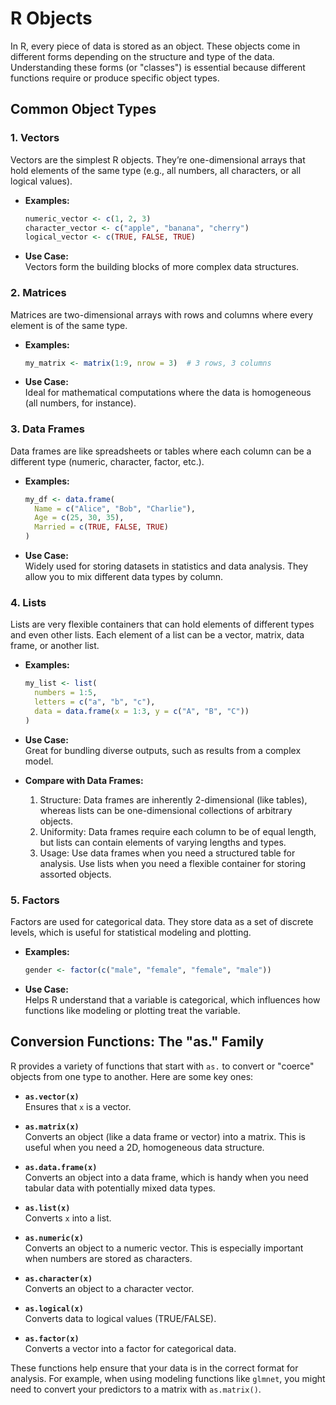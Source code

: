 # R Objects

In R, every piece of data is stored as an object. These objects come in different forms depending on the structure and type of the data. Understanding these forms (or "classes") is essential because different functions require or produce specific object types.

## Common Object Types

### 1. **Vectors**
Vectors are the simplest R objects. They’re one-dimensional arrays that hold elements of the same type (e.g., all numbers, all characters, or all logical values).

- **Examples:**
  ```r
  numeric_vector <- c(1, 2, 3)
  character_vector <- c("apple", "banana", "cherry")
  logical_vector <- c(TRUE, FALSE, TRUE)
  ```
- **Use Case:**  
  Vectors form the building blocks of more complex data structures.

### 2. **Matrices**
Matrices are two-dimensional arrays with rows and columns where every element is of the same type.

- **Examples:**
  ```r
  my_matrix <- matrix(1:9, nrow = 3)  # 3 rows, 3 columns
  ```
- **Use Case:**  
  Ideal for mathematical computations where the data is homogeneous (all numbers, for instance).

### 3. **Data Frames**
Data frames are like spreadsheets or tables where each column can be a different type (numeric, character, factor, etc.).

- **Examples:**
  ```r
  my_df <- data.frame(
    Name = c("Alice", "Bob", "Charlie"),
    Age = c(25, 30, 35),
    Married = c(TRUE, FALSE, TRUE)
  )
  ```
- **Use Case:**  
  Widely used for storing datasets in statistics and data analysis. They allow you to mix different data types by column.

### 4. **Lists**
Lists are very flexible containers that can hold elements of different types and even other lists. Each element of a list can be a vector, matrix, data frame, or another list.

- **Examples:**
  ```r
  my_list <- list(
    numbers = 1:5,
    letters = c("a", "b", "c"),
    data = data.frame(x = 1:3, y = c("A", "B", "C"))
  )
  ```
- **Use Case:**  
  Great for bundling diverse outputs, such as results from a complex model.

- **Compare with Data Frames:**
   
    1. Structure: Data frames are inherently 2-dimensional (like tables), whereas lists can be one-dimensional collections of arbitrary objects.
    2. Uniformity: Data frames require each column to be of equal length, but lists can contain elements of varying lengths and types.
    3. Usage: Use data frames when you need a structured table for analysis. Use lists when you need a flexible container for storing assorted objects.

### 5. **Factors**
Factors are used for categorical data. They store data as a set of discrete levels, which is useful for statistical modeling and plotting.

- **Examples:**
  ```r
  gender <- factor(c("male", "female", "female", "male"))
  ```
- **Use Case:**  
  Helps R understand that a variable is categorical, which influences how functions like modeling or plotting treat the variable.


## Conversion Functions: The "as." Family

R provides a variety of functions that start with `as.` to convert or "coerce" objects from one type to another. Here are some key ones:

- **`as.vector(x)`**  
  Ensures that `x` is a vector.
  
- **`as.matrix(x)`**  
  Converts an object (like a data frame or vector) into a matrix. This is useful when you need a 2D, homogeneous data structure.
  
- **`as.data.frame(x)`**  
  Converts an object into a data frame, which is handy when you need tabular data with potentially mixed data types.
  
- **`as.list(x)`**  
  Converts `x` into a list.
  
- **`as.numeric(x)`**  
  Converts an object to a numeric vector. This is especially important when numbers are stored as characters.
  
- **`as.character(x)`**  
  Converts an object to a character vector.
  
- **`as.logical(x)`**  
  Converts data to logical values (TRUE/FALSE).
  
- **`as.factor(x)`**  
  Converts a vector into a factor for categorical data.

These functions help ensure that your data is in the correct format for analysis. For example, when using modeling functions like `glmnet`, you might need to convert your predictors to a matrix with `as.matrix()`.